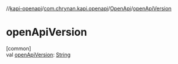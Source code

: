 //[kapi-openapi](../../../index.md)/[com.chrynan.kapi.openapi](../index.md)/[OpenApi](index.md)/[openApiVersion](open-api-version.md)

# openApiVersion

[common]\
val [openApiVersion](open-api-version.md): [String](https://kotlinlang.org/api/latest/jvm/stdlib/kotlin/-string/index.html)
